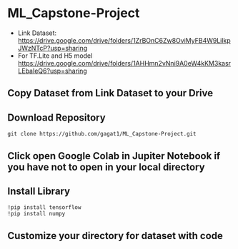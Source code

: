 # ML_Capstone-Project

- Link Dataset: https://drive.google.com/drive/folders/1ZrBOnC6Zw8OviMyFB4W9LilkpJWzNTcP?usp=sharing
- For TF.Lite and H5 model https://drive.google.com/drive/folders/1AHHmn2vNni9A0eW4kKM3kasrLEbaIeQ6?usp=sharing

## Copy Dataset from Link Dataset to your Drive
## Download Repository

```
git clone https://github.com/gagat1/ML_Capstone-Project.git
```
## Click open Google Colab in Jupiter Notebook if you have not to open in your local directory
## Install Library
```
!pip install tensorflow
!pip install numpy
```
## Customize your directory for dataset with code
